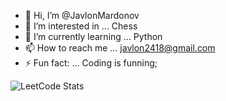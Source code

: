 - 👋 Hi, I’m @JavlonMardonov
- 👀 I’m interested in ... Chess
- 🌱 I’m currently learning ... Python
- 📫 How to reach me ... javlon2418@gmail.com
- ⚡ Fun fact: ... Coding is funning;

![LeetCode Stats](https://leetcard.jacoblin.cool/javlonmardonov?theme=dark&font=K2D)
